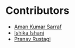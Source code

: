 # Contributors
- [Aman Kumar Sarraf](https://github.com/AmanSarraf)
- [Ishika Ishani](https://github.com/ishani-1255)
- [Pranav Rustagi](https://github.com/Pranav-Rustagi)